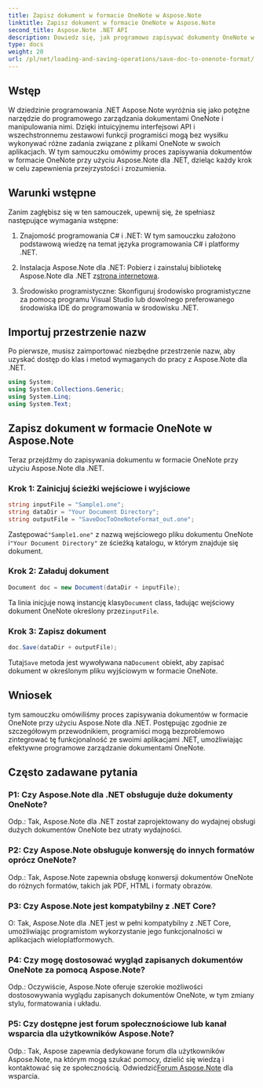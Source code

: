 ```yaml
---
title: Zapisz dokument w formacie OneNote w Aspose.Note
linktitle: Zapisz dokument w formacie OneNote w Aspose.Note
second_title: Aspose.Note .NET API
description: Dowiedz się, jak programowo zapisywać dokumenty OneNote w .NET przy użyciu Aspose.Note. Samouczek krok po kroku z dołączonymi przykładami kodu.
type: docs
weight: 20
url: /pl/net/loading-and-saving-operations/save-doc-to-onenote-format/
---
```

## Wstęp

W dziedzinie programowania .NET Aspose.Note wyróżnia się jako potężne narzędzie do programowego zarządzania dokumentami OneNote i manipulowania nimi. Dzięki intuicyjnemu interfejsowi API i wszechstronnemu zestawowi funkcji programiści mogą bez wysiłku wykonywać różne zadania związane z plikami OneNote w swoich aplikacjach. W tym samouczku omówimy proces zapisywania dokumentów w formacie OneNote przy użyciu Aspose.Note dla .NET, dzieląc każdy krok w celu zapewnienia przejrzystości i zrozumienia.

## Warunki wstępne

Zanim zagłębisz się w ten samouczek, upewnij się, że spełniasz następujące wymagania wstępne:

1. Znajomość programowania C# i .NET: W tym samouczku założono podstawową wiedzę na temat języka programowania C# i platformy .NET.

2. Instalacja Aspose.Note dla .NET: Pobierz i zainstaluj bibliotekę Aspose.Note dla .NET z[strona internetowa](https://releases.aspose.com/note/net/).

3. Środowisko programistyczne: Skonfiguruj środowisko programistyczne za pomocą programu Visual Studio lub dowolnego preferowanego środowiska IDE do programowania w środowisku .NET.

## Importuj przestrzenie nazw

Po pierwsze, musisz zaimportować niezbędne przestrzenie nazw, aby uzyskać dostęp do klas i metod wymaganych do pracy z Aspose.Note dla .NET.

```csharp
using System;
using System.Collections.Generic;
using System.Linq;
using System.Text;
```

## Zapisz dokument w formacie OneNote w Aspose.Note

Teraz przejdźmy do zapisywania dokumentu w formacie OneNote przy użyciu Aspose.Note dla .NET.

### Krok 1: Zainicjuj ścieżki wejściowe i wyjściowe

```csharp
string inputFile = "Sample1.one";
string dataDir = "Your Document Directory";
string outputFile = "SaveDocToOneNoteFormat_out.one";
```

 Zastępować`"Sample1.one"` z nazwą wejściowego pliku dokumentu OneNote i`"Your Document Directory"` ze ścieżką katalogu, w którym znajduje się dokument.

### Krok 2: Załaduj dokument

```csharp
Document doc = new Document(dataDir + inputFile);
```

 Ta linia inicjuje nową instancję klasy`Document` class, ładując wejściowy dokument OneNote określony przez`inputFile`.

### Krok 3: Zapisz dokument

```csharp
doc.Save(dataDir + outputFile);
```

 Tutaj`Save` metoda jest wywoływana na`Document` obiekt, aby zapisać dokument w określonym pliku wyjściowym w formacie OneNote.

## Wniosek

tym samouczku omówiliśmy proces zapisywania dokumentów w formacie OneNote przy użyciu Aspose.Note dla .NET. Postępując zgodnie ze szczegółowym przewodnikiem, programiści mogą bezproblemowo zintegrować tę funkcjonalność ze swoimi aplikacjami .NET, umożliwiając efektywne programowe zarządzanie dokumentami OneNote.

## Często zadawane pytania

### P1: Czy Aspose.Note dla .NET obsługuje duże dokumenty OneNote?

Odp.: Tak, Aspose.Note dla .NET został zaprojektowany do wydajnej obsługi dużych dokumentów OneNote bez utraty wydajności.

### P2: Czy Aspose.Note obsługuje konwersję do innych formatów oprócz OneNote?

Odp.: Tak, Aspose.Note zapewnia obsługę konwersji dokumentów OneNote do różnych formatów, takich jak PDF, HTML i formaty obrazów.

### P3: Czy Aspose.Note jest kompatybilny z .NET Core?

O: Tak, Aspose.Note dla .NET jest w pełni kompatybilny z .NET Core, umożliwiając programistom wykorzystanie jego funkcjonalności w aplikacjach wieloplatformowych.

### P4: Czy mogę dostosować wygląd zapisanych dokumentów OneNote za pomocą Aspose.Note?

Odp.: Oczywiście, Aspose.Note oferuje szerokie możliwości dostosowywania wyglądu zapisanych dokumentów OneNote, w tym zmiany stylu, formatowania i układu.

### P5: Czy dostępne jest forum społecznościowe lub kanał wsparcia dla użytkowników Aspose.Note?

 Odp.: Tak, Aspose zapewnia dedykowane forum dla użytkowników Aspose.Note, na którym mogą szukać pomocy, dzielić się wiedzą i kontaktować się ze społecznością. Odwiedzić[Forum Aspose.Note](https://forum.aspose.com/c/note/28) dla wsparcia.